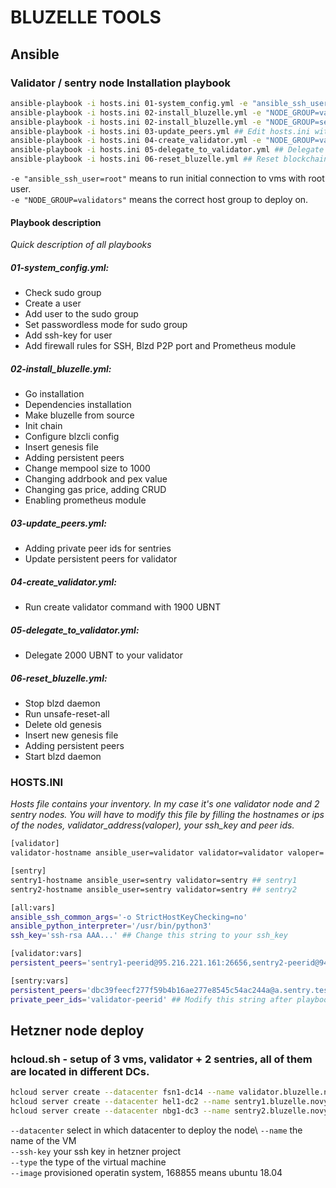# BLUZELLE TOOLS

## Ansible 
### Validator / sentry node Installation playbook

```sh
ansible-playbook -i hosts.ini 01-system_config.yml -e "ansible_ssh_user=root" ## Prepare all the inventory
ansible-playbook -i hosts.ini 02-install_bluzelle.yml -e "NODE_GROUP=validator" ## Run the valiator node installation
ansible-playbook -i hosts.ini 02-install_bluzelle.yml -e "NODE_GROUP=sentry" ## Run sentry nodes installation
ansible-playbook -i hosts.ini 03-update_peers.yml ## Edit hosts.ini with node ids from previous step and run to update the blzd config on nodes
ansible-playbook -i hosts.ini 04-create_validator.yml -e "NODE_GROUP=validator" ## Run a create validator command
ansible-playbook -i hosts.ini 05-delegate_to_validator.yml ## Delegate more tokens to the validator
ansible-playbook -i hosts.ini 06-reset_bluzelle.yml ## Reset blockchain data and setup again
```

``` -e "ansible_ssh_user=root" ``` means to run initial connection to vms with root user.\
``` -e "NODE_GROUP=validators" ``` means the correct host group to deploy on.

#### Playbook description
_Quick description of all playbooks_

##### 01-system_config.yml:
* Check sudo group
* Create a user
* Add user to the sudo group
* Set passwordless mode for sudo group
* Add ssh-key for user
* Add firewall rules for SSH, Blzd P2P port and Prometheus module

##### 02-install_bluzelle.yml:
* Go installation
* Dependencies installation
* Make bluzelle from source
* Init chain
* Configure blzcli config
* Insert genesis file
* Adding persistent peers
* Change mempool size to 1000
* Changing addrbook and pex value
* Changing gas price, adding CRUD
* Enabling prometheus module

##### 03-update_peers.yml:
* Adding private peer ids for sentries
* Update persistent peers for validator

##### 04-create_validator.yml:
* Run create validator command with 1900 UBNT

##### 05-delegate_to_validator.yml:
* Delegate 2000 UBNT to your validator

##### 06-reset_bluzelle.yml:
* Stop blzd daemon
* Run unsafe-reset-all
* Delete old genesis
* Insert new genesis file
* Adding persistent peers
* Start blzd daemon

### HOSTS.INI
_Hosts file contains your inventory. In my case it's one validator node and 2 sentry nodes. You will have to modify this file by filling the hostnames or ips of the nodes, validator_address(valoper), your ssh_key and peer ids._

```sh
[validator]
validator-hostname ansible_user=validator validator=validator valoper='bluzellevaloper' ## Modify with your validator address

[sentry]
sentry1-hostname ansible_user=sentry validator=sentry ## sentry1
sentry2-hostname ansible_user=sentry validator=sentry ## sentry2

[all:vars]
ansible_ssh_common_args='-o StrictHostKeyChecking=no'
ansible_python_interpreter='/usr/bin/python3'
ssh_key='ssh-rsa AAA...' ## Change this string to your ssh_key

[validator:vars]
persistent_peers='sentry1-peerid@95.216.221.161:26656,sentry2-peerid@94.130.110.111:26656' ## Modify this string after playbook 02.

[sentry:vars]
persistent_peers='dbc39feecf277f59b4b16ae277e8545c54ac244a@a.sentry.testnet.public.bluzelle.com:26656,f1b412c2a33bda98f42959e86602a0ca9a3ede22@b.sentry.testnet.public.bluzelle.com:26656,87e575d7f765a965f0518fbb41d34f371afa0fda@c.sentry.testnet.public.bluzelle.com:26656,3a36a8dbbc5ee1234945933c00aa8ad362751829@d.sentry.testnet.public.bluzelle.com:26656,1b2639a20921407fba5367642213844ea7d8f677@e.sentry.testnet.public.bluzelle.com:26656'
private_peer_ids='validator-peerid' ## Modify this string after playbook 02.
```

## Hetzner node deploy 
### hcloud.sh - setup of 3 vms, validator + 2 sentries, all of them are located in different DCs.

```sh
hcloud server create --datacenter fsn1-dc14 --name validator.bluzelle.novy.pw --ssh-key "key-id"  --type cpx31 --image 168855
hcloud server create --datacenter hel1-dc2 --name sentry1.bluzelle.novy.pw --ssh-key "key-id"  --type cpx31 --image 168855
hcloud server create --datacenter nbg1-dc3 --name sentry2.bluzelle.novy.pw --ssh-key "key-id"  --type cpx31 --image 168855
```

``` --datacenter ``` select in which datacenter to deploy the node\ 
``` --name ``` the name of the VM\
``` --ssh-key ``` your ssh key in hetzner project\
``` --type ``` the type of the virtual machine\
``` --image ``` provisioned operatin system, 168855 means ubuntu 18.04
